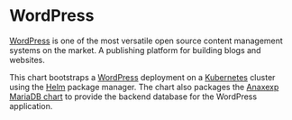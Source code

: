 # WordPress

[WordPress](https://wordpress.org/) is one of the most versatile open source content management systems on the market. A publishing platform for building blogs and websites.

This chart bootstraps a [WordPress](https://github.com/anaxexp/bwordpress4docker) deployment on a [Kubernetes](http://kubernetes.io) cluster using the [Helm](https://helm.sh) package manager. The chart also packages the [Anaxexp MariaDB chart](https://github.com/kubernetes/charts/tree/master/stable/mariadb) to provide the backend database for the WordPress application.
